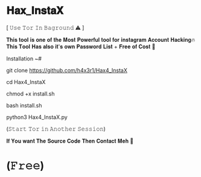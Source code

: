 # 𝐇𝐚𝐱_𝐈𝐧𝐬𝐭𝐚𝐗
[ 𝚄𝚜𝚎 𝚃𝚘𝚛 𝙸𝚗 𝙱𝚊𝚐𝚛𝚘𝚞𝚗𝚍 ⚠️ ]

𝐓𝐡𝐢𝐬 𝐭𝐨𝐨𝐥 𝐢𝐬 𝐨𝐧𝐞 𝐨𝐟 𝐭𝐡𝐞 𝐌𝐨𝐬𝐭 𝐏𝐨𝐰𝐞𝐫𝐟𝐮𝐥 𝐭𝐨𝐨𝐥 𝐟𝐨𝐫 𝐢𝐧𝐬𝐭𝐚𝐠𝐫𝐚𝐦 𝐀𝐜𝐜𝐨𝐮𝐧𝐭 𝐇𝐚𝐜𝐤𝐢𝐧𝐠🔥
𝐓𝐡𝐢𝐬 𝐓𝐨𝐨𝐥 𝐇𝐚𝐬 𝐚𝐥𝐬𝐨 𝐢𝐭'𝐬 𝐨𝐰𝐧 𝐏𝐚𝐬𝐬𝐰𝐨𝐫𝐝 𝐋𝐢𝐬𝐭 + 𝐅𝐫𝐞𝐞 𝐨𝐟 𝐂𝐨𝐬𝐭 🎯


Installation ~#

 git clone https://github.com/h4x3r1/Hax4_InstaX

 cd Hax4_InstaX
 
 chmod +x install.sh

 bash install.sh

 python3 Hax4_InstaX.py

(𝚂𝚝𝚊𝚛𝚝 𝚃𝚘𝚛 𝚒𝚗 𝙰𝚗𝚘𝚝𝚑𝚎𝚛 𝚂𝚎𝚜𝚜𝚒𝚘𝚗)

𝐈𝐟 𝐘𝐨𝐮 𝐰𝐚𝐧𝐭 𝐓𝐡𝐞 𝐒𝐨𝐮𝐫𝐜𝐞 𝐂𝐨𝐝𝐞 𝐓𝐡𝐞𝐧 𝐂𝐨𝐧𝐭𝐚𝐜𝐭 𝐌𝐞𝐡 💫
# (𝙵𝚛𝚎𝚎)
